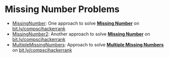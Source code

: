 # Missing Number Problems
* [MissingNumber](https://github.com/whscompsciclub/Lessons/blob/main/WHS%20Lessons/(7)-11.18%20(Arrays)/Missing%20Number%20Problems/MissingNumber.java): One approach to solve [**Missing Number**](https://www.hackerrank.com/contests/whscompsci/challenges/7-missing-number) on [bit.ly/compscihackerrank](bit.ly/compscihackerrank)
* [MissingNumber2](https://github.com/whscompsciclub/Lessons/blob/main/WHS%20Lessons/(7)-11.18%20(Arrays)/Missing%20Number%20Problems/MissingNumber2.java): Another approach to solve [**Missing Number**](https://www.hackerrank.com/contests/whscompsci/challenges/7-missing-number) on [bit.ly/compscihackerrank](bit.lycompscihackerrank)
* [MultipleMissingNumbers](https://github.com/whscompsciclub/Lessons/blob/main/WHS%20Lessons/(7)-11.18%20(Arrays)/Missing%20Number%20Problems/MultipleMissingNumbers.java): Approach to solve [**Multiple Missing Numbers**](https://www.hackerrank.com/contests/whscompsci/challenges/7-multiple-missing-numbers) on [bit.ly/compscihackerrank](bit.ly/compscihackerrank)